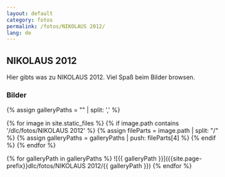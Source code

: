 ```yaml
---
layout: default
category: fotos
permalink: /fotos/NIKOLAUS 2012/
lang: de
---
```


## NIKOLAUS 2012

Hier gibts was zu NIKOLAUS 2012. Viel Spaß beim Bilder browsen.

### Bilder
{% assign galleryPaths = "" | split: ',' %}

{% for image in site.static_files %}
{% if image.path contains '/dlc/fotos/NIKOLAUS 2012' %}
        {% assign fileParts = image.path | split: "/" %}
        {% assign galleryPaths = galleryPaths | push: fileParts[4] %}
{% endif %}
{% endfor %}

{% for galleryPath in galleryPaths %}
![{{ galleryPath }}]({{site.page-prefix}}dlc/fotos/NIKOLAUS 2012/{{ galleryPath }})
{% endfor %}
